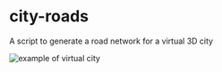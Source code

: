 # city-roads

A script to generate a road network for a virtual 3D city

![example of virtual city](https://github.com/tsando/city-roads/blob/master/figs/virtual_city1.png)
